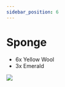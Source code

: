 ```yaml
---
sidebar_position: 6
---
```


# Sponge

- 6x Yellow Wool
- 3x Emerald

<img src="/img/sponge.png" />
